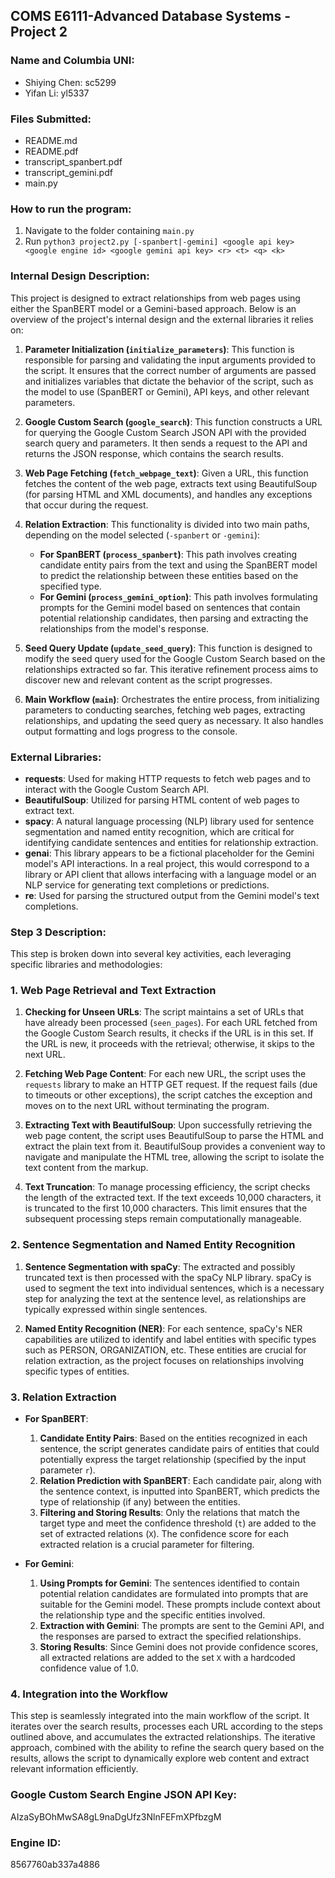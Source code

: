 ## COMS E6111-Advanced Database Systems - Project 2

### **Name and Columbia UNI:**
- Shiying Chen: sc5299
- Yifan Li: yl5337

### **Files Submitted:**
- README.md
- README.pdf
- transcript_spanbert.pdf
- transcript_gemini.pdf
- main.py

### **How to run the program:**
1. Navigate to the folder containing `main.py`
2. Run `python3 project2.py [-spanbert|-gemini] <google api key> <google engine id> <google gemini api key> <r> <t> <q> <k>`

### **Internal Design Description:**
This project is designed to extract relationships from web pages using either the SpanBERT model or a Gemini-based approach. Below is an overview of the project's internal design and the external libraries it relies on:

1. **Parameter Initialization (`initialize_parameters`)**: This function is responsible for parsing and validating the input arguments provided to the script. It ensures that the correct number of arguments are passed and initializes variables that dictate the behavior of the script, such as the model to use (SpanBERT or Gemini), API keys, and other relevant parameters.

2. **Google Custom Search (`google_search`)**: This function constructs a URL for querying the Google Custom Search JSON API with the provided search query and parameters. It then sends a request to the API and returns the JSON response, which contains the search results.

3. **Web Page Fetching (`fetch_webpage_text`)**: Given a URL, this function fetches the content of the web page, extracts text using BeautifulSoup (for parsing HTML and XML documents), and handles any exceptions that occur during the request.

4. **Relation Extraction**: This functionality is divided into two main paths, depending on the model selected (`-spanbert` or `-gemini`):
   - **For SpanBERT (`process_spanbert`)**: This path involves creating candidate entity pairs from the text and using the SpanBERT model to predict the relationship between these entities based on the specified type.
   - **For Gemini (`process_gemini_option`)**: This path involves formulating prompts for the Gemini model based on sentences that contain potential relationship candidates, then parsing and extracting the relationships from the model's response.

5. **Seed Query Update (`update_seed_query`)**: This function is designed to modify the seed query used for the Google Custom Search based on the relationships extracted so far. This iterative refinement process aims to discover new and relevant content as the script progresses.

6. **Main Workflow (`main`)**: Orchestrates the entire process, from initializing parameters to conducting searches, fetching web pages, extracting relationships, and updating the seed query as necessary. It also handles output formatting and logs progress to the console.

### External Libraries:

- **requests**: Used for making HTTP requests to fetch web pages and to interact with the Google Custom Search API.
- **BeautifulSoup**: Utilized for parsing HTML content of web pages to extract text.
- **spacy**: A natural language processing (NLP) library used for sentence segmentation and named entity recognition, which are critical for identifying candidate sentences and entities for relationship extraction.
- **genai**: This library appears to be a fictional placeholder for the Gemini model's API interactions. In a real project, this would correspond to a library or API client that allows interfacing with a language model or an NLP service for generating text completions or predictions.
- **re**: Used for parsing the structured output from the Gemini model's text completions.

### **Step 3 Description:**

This step is broken down into several key activities, each leveraging specific libraries and methodologies:

### 1. Web Page Retrieval and Text Extraction

1. **Checking for Unseen URLs**: The script maintains a set of URLs that have already been processed (`seen_pages`). For each URL fetched from the Google Custom Search results, it checks if the URL is in this set. If the URL is new, it proceeds with the retrieval; otherwise, it skips to the next URL.

2. **Fetching Web Page Content**: For each new URL, the script uses the `requests` library to make an HTTP GET request. If the request fails (due to timeouts or other exceptions), the script catches the exception and moves on to the next URL without terminating the program.

3. **Extracting Text with BeautifulSoup**: Upon successfully retrieving the web page content, the script uses BeautifulSoup to parse the HTML and extract the plain text from it. BeautifulSoup provides a convenient way to navigate and manipulate the HTML tree, allowing the script to isolate the text content from the markup.

4. **Text Truncation**: To manage processing efficiency, the script checks the length of the extracted text. If the text exceeds 10,000 characters, it is truncated to the first 10,000 characters. This limit ensures that the subsequent processing steps remain computationally manageable.

### 2. Sentence Segmentation and Named Entity Recognition

1. **Sentence Segmentation with spaCy**: The extracted and possibly truncated text is then processed with the spaCy NLP library. spaCy is used to segment the text into individual sentences, which is a necessary step for analyzing the text at the sentence level, as relationships are typically expressed within single sentences.

2. **Named Entity Recognition (NER)**: For each sentence, spaCy's NER capabilities are utilized to identify and label entities with specific types such as PERSON, ORGANIZATION, etc. These entities are crucial for relation extraction, as the project focuses on relationships involving specific types of entities.

### 3. Relation Extraction

- **For SpanBERT**: 
  1. **Candidate Entity Pairs**: Based on the entities recognized in each sentence, the script generates candidate pairs of entities that could potentially express the target relationship (specified by the input parameter `r`).
  2. **Relation Prediction with SpanBERT**: Each candidate pair, along with the sentence context, is inputted into SpanBERT, which predicts the type of relationship (if any) between the entities. 
  3. **Filtering and Storing Results**: Only the relations that match the target type and meet the confidence threshold (`t`) are added to the set of extracted relations (`X`). The confidence score for each extracted relation is a crucial parameter for filtering.

- **For Gemini**: 
  1. **Using Prompts for Gemini**: The sentences identified to contain potential relation candidates are formulated into prompts that are suitable for the Gemini model. These prompts include context about the relationship type and the specific entities involved.
  2. **Extraction with Gemini**: The prompts are sent to the Gemini API, and the responses are parsed to extract the specified relationships. 
  3. **Storing Results**: Since Gemini does not provide confidence scores, all extracted relations are added to the set `X` with a hardcoded confidence value of 1.0.

### 4. Integration into the Workflow

This step is seamlessly integrated into the main workflow of the script. It iterates over the search results, processes each URL according to the steps outlined above, and accumulates the extracted relationships. The iterative approach, combined with the ability to refine the search query based on the results, allows the script to dynamically explore web content and extract relevant information efficiently.

### **Google Custom Search Engine JSON API Key:**

AIzaSyBOhMwSA8gL9naDgUfz3NlnFEFmXPfbzgM

### **Engine ID:**

8567760ab337a4886
